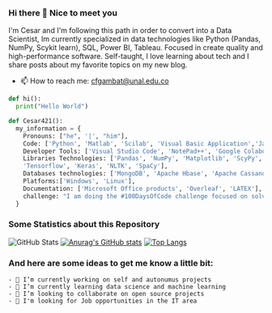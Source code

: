 ### Hi there 👋 Nice to meet you

<!-- ![ces](https://user-images.githubusercontent.com/66392216/190934781-b24f4755-d70a-4a10-9ec6-cfa4dab252fc.png)-->

I'm Cesar and I'm following this path in order to convert into a Data Scientist, Im currently specialized in data technologies like Python (Pandas, NumPy, Scykit learn), SQL, Power BI, Tableau. Focused in create quality and high-performance software. Self-taught, I love learning about tech and I share posts about my favorite topics on my new blog.

* 📫  How to reach me: cfgambat@unal.edu.co



```python
def hi():
  print("Hello World") 

def Cesar421():
  my_information = {
    Pronouns: ["he", '|', "him"],
    Code: ['Python', 'Matlab', 'Scilab', 'Visual Basic Application','Java'],
    Developer Tools: ['Visual Studio Code', 'NotePad++', 'Google Colaboratory', 'Texmaker', 'Git', 'Github', 'DVC', 'GitLab', 'PyCharm', 'intellij'],
    Libraries Technologies: ['Pandas', 'NumPy', 'Matplotlib', 'ScyPy', 'Statsmodels', 'Seaborn', 'Scikit-learn', 
    'Tensorflow', 'Keras', 'NLTK', 'SpaCy'],
    Databases technologies: ['MongoDB', 'Apache Hbase', 'Apache Cassandra', 'Apache Hive', 'Apache Hadoop', 'Apache Spark'],
    Platforms:['Windows', 'Linux'],
    Documentation: ['Microsoft Office products', 'Overleaf', 'LATEX'],
    challenge: "I am doing the #100DaysOfCode challenge focused on solving kaggle problems"
  }


```

### Some Statistics about this Repository

![GitHub Stats](https://github-readme-stats.vercel.app/api?username=Cesar421&theme=radical) 
[![Anurag's GitHub stats](https://github-readme-stats.vercel.app/api?username=anuraghazra)]([https://github.com/anuraghazra/github-readme-stats](https://github.com/Cesar421))
[![Top Langs](https://github-readme-stats.vercel.app/api/top-langs/?username=Cesar421&layout=default)](https://github.com/anuraghazra/github-readme-stats)



### And here are some ideas to get me know a little bit:

```
- 🔭 I’m currently working on self and autonumus projects
- 🌱 I’m currently learning data science and machine learning
- 👯 I’m looking to collaborate on open source projects
- 🤔 I'm looking for Job opportunities in the IT area

```

<!-- 
- 💬 Ask me about ...
- 📫 How to reach me: ...
- 😄 Pronouns: ...
- ⚡ Fun fact: ...
-->


